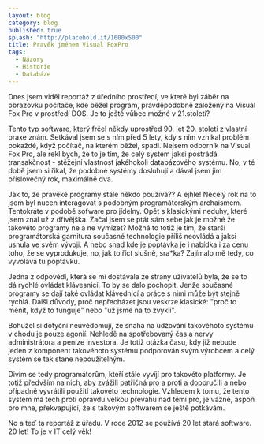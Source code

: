 ```yaml
---
layout: blog
category: blog
published: true
splash: "http://placehold.it/1600x500"
title: Pravěk jménem Visual FoxPro
tags:
  - Názory
  - Historie
  - Databáze
---
```


Dnes jsem viděl reportáž z úředního prostředí, ve které byl záběr na obrazovku počítače,
kde běžel program, pravděpodobně založený na Visual Fox Pro v prostředí DOS.
Je to ještě vůbec možné v 21.století?

Tento typ software, který frčel někdy uprostřed 90. let 20. století z vlastní praxe znám.
Setkával jsem se s ním před 5 lety, kdy s ním vznikal problém pokaždé, když počítač, na kterém běžel, spadl.
Nejsem odborník na Visual Fox Pro, ale rekl bych, že to je tím, že celý systém jaksi postrádá transakčnost - stěžejní vlastnost jakéhokoli databázového systému.
No, v té době jsem si řikal, že podobné systémy dosluhují a dával jsem jim příslovečný rok, maximálně dva.

Jak to, že pravěké programy stále někdo používá??
A ejhle! Necelý rok na to jsem byl nucen interagovat s podobným programátorským archaismem.
Tentokráte v podobě sofware pro jídelny. Opět s klasickými neduhy, které jsem znal už z dřívějška.
Začal jsem se ptát sám sebe jak je možné že takovéto programy ne a ne vymizet?
Možná to totiž je tím, že starší programátorská garnitura současné technologie příliš neovládá a jaksi usnula ve svém vývoji.
A nebo snad kde je poptávka je i nabídka i za cenu toho, že se vyprodukuje, no, jak to říct slušně, sra*ka?
Zajímalo mě tedy, co vyvolává tu poptávku.

Jedna z odpovědí, která se mi dostávala ze strany uživatelů byla, že se to dá rychlé ovládat klávesnicí.
To by se dalo pochopit. Jenže současné programy se dají také ovládat klávednicí a práce s nimi může být stejně rychlá.
Dalši důvody, proč nepřecházet jsou veskrze klasické: "proč to měnit, když to funguje" nebo "už jsme na to zvyklí".

Bohužel si dotyční neuvědomují, že snaha na udžování takovéhoto systému v chodu je pouze agonií.
Nehledě na spotřebovaný čas a nervy administrátora a peníze investora.
Je totiž otázka času, kdy již nebude jeden z komponent takovéhoto systému podporován svým výrobcem a celý systém se tak stane nepoužitelným.

Divím se tedy programátorům, kteří stále vyvíjí pro takovéto platformy.
Je totiž předvším na nich, aby zvážili patřičná pro a proti a doporučili a nebo případně vyvrátili použití takovéto technologie.
Vzhledem k tomu, že tento systém má tech proti opravdu velkou převahu nad těmi pro, je vážně, aspoň pro mne, překvapující, že s takovým softwarem se ještě potkávám.

No a teď ta reportáž z úřadu. V roce 2012 se používá 20 let stará software. 20 let! To je v IT celý věk!
